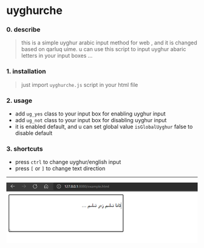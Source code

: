 # uyghurche

### 0. describe

> this is a simple uyghur arabic input method for web , and it is changed based on qarluq uime. u can use this script to input uyghur abaric letters in your input boxes ...

### 1. installation

> just import `uyghurche.js` script in your html file

### 2. usage

* add `ug_yes` class to your input box for enabling uyghur input
* add `ug_not` class to your input box for disabling uyghur input
* it is enabled default, and u can set global value `isGlobalUyghur` false to disable default

### 3. shortcuts

* press `ctrl` to change uyghur/english input
* press `[` or `]` to change text direction

---

![example](./example.png)
